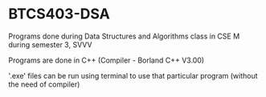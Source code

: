 # BTCS403-DSA
Programs done during Data Structures and Algorithms class in CSE M during semester 3, SVVV

Programs are done in C++ (Compiler - Borland C++ V3.00)

'.exe' files can be run using terminal to use that particular program (without the need of compiler)
